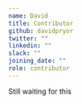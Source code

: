 ```yaml
---
name: David
title: Contributor
github: davidpryor
twitter: ""
linkedin: ""
slack: ""
joining_date: ""
role: contributor
---
```


Still waiting for this
